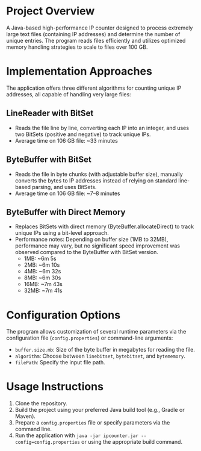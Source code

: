 
# Project Overview
A Java-based high-performance IP counter designed to process extremely large text files (containing IP addresses) and determine the number of unique entries. The program reads files efficiently and utilizes optimized memory handling strategies to scale to files over 100 GB.

# Implementation Approaches
The application offers three different algorithms for counting unique IP addresses, all capable of handling very large files:

## LineReader with BitSet
- Reads the file line by line, converting each IP into an integer, and uses two BitSets (positive and negative) to track unique IPs.
- Average time on 106 GB file: ~33 minutes

## ByteBuffer with BitSet
- Reads the file in byte chunks (with adjustable buffer size), manually converts the bytes to IP addresses instead of relying on standard line-based parsing, and uses BitSets.
- Average time on 106 GB file: ~7–8 minutes

## ByteBuffer with Direct Memory
- Replaces BitSets with direct memory (ByteBuffer.allocateDirect) to track unique IPs using a bit-level approach.
- Performance notes: Depending on buffer size (1MB to 32MB), performance may vary, but no significant speed improvement was observed compared to the ByteBuffer with BitSet version.
  - 1MB: ~6m 5s
  - 2MB: ~6m 10s
  - 4MB: ~6m 32s
  - 8MB: ~6m 30s
  - 16MB: ~7m 43s
  - 32MB: ~7m 41s

# Configuration Options
The program allows customization of several runtime parameters via the configuration file (`config.properties`) or command-line arguments:
- `buffer.size.mb`: Size of the byte buffer in megabytes for reading the file.
- `algorithm`: Choose between `linebitset`, `bytebitset`, and `bytememory`.
- `filePath`: Specify the input file path.

# Usage Instructions
1. Clone the repository.
2. Build the project using your preferred Java build tool (e.g., Gradle or Maven).
3. Prepare a `config.properties` file or specify parameters via the command line.
4. Run the application with `java -jar ipcounter.jar --config=config.properties` or using the appropriate build command.
